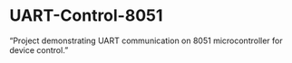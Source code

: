 # UART-Control-8051
“Project demonstrating UART communication on 8051 microcontroller for device control.”
